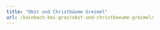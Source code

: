 ```yaml
---
title: "Obst und Christbäume Greimel"
url: /kainbach-bei-graz/obst-und-christbaeume-greimel/
---
```

